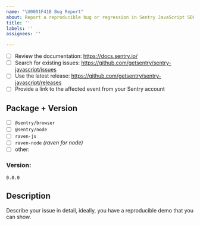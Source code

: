 ```yaml
---
name: "\U0001F41B Bug Report"
about: Report a reproducible bug or regression in Sentry JavaScript SDKs.
title: ''
labels: ''
assignees: ''

---
```


<!-- Requirements: please go through this checklist before opening a new issue -->

- [ ] Review the documentation: https://docs.sentry.io/
- [ ] Search for existing issues: https://github.com/getsentry/sentry-javascript/issues
- [ ] Use the latest release: https://github.com/getsentry/sentry-javascript/releases
- [ ] Provide a link to the affected event from your Sentry account

## Package + Version

- [ ] `@sentry/browser`
- [ ] `@sentry/node`
- [ ] `raven-js`
- [ ] `raven-node` _(raven for node)_
- [ ] other:

### Version:

```
0.0.0
```

## Description

Describe your issue in detail, ideally, you have a reproducible demo that you can show.
